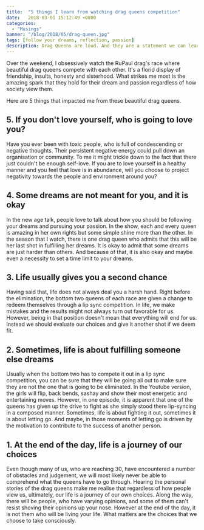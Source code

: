 ```yaml
---
title:  "5 things I learn from watching drag queens competition"
date:   2018-03-01 15:12:49 +0800
categories:
  - "Musings"
banner: "/blog/2018/05/drag-queen.jpg"
tags: [follow your dreams, reflection, passion]
description: Drag Queens are loud. And they are a statement we can learn from.
---
```


Over the weekend, I obsessively watch the RuPaul drag's race where beautiful drag queens compete with each other. It's a florid display of friendship, insults, honesty and sisterhood. What strikes me most is the amazing spark that they hold for their dream and passion regardless of how society view them.

Here are 5 things that impacted me from these beautiful drag queens.

## 5. If you don't love yourself, who is going to love you?
Have you ever been with toxic people, who is full of condescending or negative thoughts. Their persistent negative energy could pull down an organisation or community. To me it might trickle down to the fact that there just couldn't be enough self-love. If you are to love yourself in a healthy manner and you feel that love is in abundance, will you choose to project negativity towards the people and environment around you?

## 4. Some dreams are not meant for you, and it is okay
In the new age talk, people love to talk about how you should be following your dreams and pursuing your passion. In the show, each and every queen is amazing in her own rights but some simple shine more than the other. In the season that I watch, there is one drag queen who admits that this will be her last shot in fulfilling her dreams. It is okay to admit that some dreams are just harder than others. And because of that, it is also okay and maybe even a necessity to set a time limit to your dreams.

## 3. Life usually gives you a second chance
Having said that, life does not always deal you a harsh hand. Right before the elimination, the bottom two queens of each race are given a change to redeem themselves through a lip sync competition. In life, we make mistakes and the results might not always turn out favorable for us. However, being in that position doesn't mean that everything will end for us. Instead we should evaluate our choices and give it another shot if we deem fit.

## 2. Sometimes, life is about fulfilling someone else dreams  
Usually when the bottom two has to compete it out in a lip sync competition, you can be sure that they will be going all out to make sure they are not the one that is going to be eliminated. In the Youtube version, the girls will flip, back bends, sashay and show their most energetic and entertaining moves. However, in one episode, it is apparent that one of the queens has given up the drive to fight as she simply stood there lip-syncing in a composed manner. Sometimes, life is about fighting it out, sometimes it is about letting go. And maybe, in those moments of letting go is driven by the motivation to contribute to the success of another person.

## 1. At the end of the day, life is a journey of our choices
Even though many of us, who are reaching 30, have encountered a number of obstacles and judgement, we will most likely never be able to comprehend what the queens have to go through. Hearing the personal stories of the drag queens make me realise that regardless of how people view us, ultimately, our life is a journey of our own choices. Along the way, there will be people, who have varying opinions, and some of them can't resist shoving their opinions up your nose. However at the end of the day, it is not them who will be living your life. What matters are the choices that we choose to take consciously.
